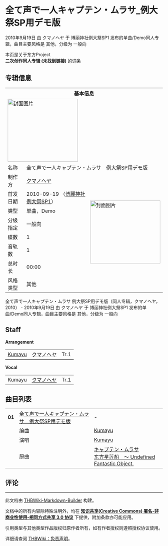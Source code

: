 # 全て声で一人キャプテン・ムラサ_例大祭SP用デモ版

<!-- source html: G:\repos\THBWiki-Markdown-Builder\THBWikiMarkdown\Temp\main\4\48\ns0%3A%E5%85%A8%E3%81%A6%E5%A3%B0%E3%81%A7%E4%B8%80%E4%BA%BA%E3%82%AD%E3%83%A3%E3%83%97%E3%83%86%E3%83%B3%E3%83%BB%E3%83%A0%E3%83%A9%E3%82%B5_%E4%BE%8B%E5%A4%A7%E7%A5%ADSP%E7%94%A8%E3%83%87%E3%83%A2%E7%89%88.html -->

2010年9月19日 由 クマノヘヤ 于 博丽神社例大祭SP1 发布的单曲/Demo同人专辑，曲目主要风格是 其他，分级为 一般向

本页是关于东方Project  
 **二次创作同人专辑 (未找到链接)** 的词条

## 专辑信息

<table><tbody><tr><th colspan="3">基本信息</th></tr><tr><td class="cover-artwork-mobile" colspan="2"><a href="./文件-全て声で一人キャプテン・ムラサ_例大祭SP用デモ版封面.jpg.md" class="image" title="封面图片"><img alt="封面图片" src="https://upload.thwiki.cc/thumb/7/7e/%E5%85%A8%E3%81%A6%E5%A3%B0%E3%81%A7%E4%B8%80%E4%BA%BA%E3%82%AD%E3%83%A3%E3%83%97%E3%83%86%E3%83%B3%E3%83%BB%E3%83%A0%E3%83%A9%E3%82%B5_%E4%BE%8B%E5%A4%A7%E7%A5%ADSP%E7%94%A8%E3%83%87%E3%83%A2%E7%89%88%E5%B0%81%E9%9D%A2.jpg/224px-%E5%85%A8%E3%81%A6%E5%A3%B0%E3%81%A7%E4%B8%80%E4%BA%BA%E3%82%AD%E3%83%A3%E3%83%97%E3%83%86%E3%83%B3%E3%83%BB%E3%83%A0%E3%83%A9%E3%82%B5_%E4%BE%8B%E5%A4%A7%E7%A5%ADSP%E7%94%A8%E3%83%87%E3%83%A2%E7%89%88%E5%B0%81%E9%9D%A2.jpg" decoding="async" loading="lazy" width="224" height="201" srcset="https://upload.thwiki.cc/thumb/7/7e/%E5%85%A8%E3%81%A6%E5%A3%B0%E3%81%A7%E4%B8%80%E4%BA%BA%E3%82%AD%E3%83%A3%E3%83%97%E3%83%86%E3%83%B3%E3%83%BB%E3%83%A0%E3%83%A9%E3%82%B5_%E4%BE%8B%E5%A4%A7%E7%A5%ADSP%E7%94%A8%E3%83%87%E3%83%A2%E7%89%88%E5%B0%81%E9%9D%A2.jpg/336px-%E5%85%A8%E3%81%A6%E5%A3%B0%E3%81%A7%E4%B8%80%E4%BA%BA%E3%82%AD%E3%83%A3%E3%83%97%E3%83%86%E3%83%B3%E3%83%BB%E3%83%A0%E3%83%A9%E3%82%B5_%E4%BE%8B%E5%A4%A7%E7%A5%ADSP%E7%94%A8%E3%83%87%E3%83%A2%E7%89%88%E5%B0%81%E9%9D%A2.jpg 1.5x, https://upload.thwiki.cc/thumb/7/7e/%E5%85%A8%E3%81%A6%E5%A3%B0%E3%81%A7%E4%B8%80%E4%BA%BA%E3%82%AD%E3%83%A3%E3%83%97%E3%83%86%E3%83%B3%E3%83%BB%E3%83%A0%E3%83%A9%E3%82%B5_%E4%BE%8B%E5%A4%A7%E7%A5%ADSP%E7%94%A8%E3%83%87%E3%83%A2%E7%89%88%E5%B0%81%E9%9D%A2.jpg/448px-%E5%85%A8%E3%81%A6%E5%A3%B0%E3%81%A7%E4%B8%80%E4%BA%BA%E3%82%AD%E3%83%A3%E3%83%97%E3%83%86%E3%83%B3%E3%83%BB%E3%83%A0%E3%83%A9%E3%82%B5_%E4%BE%8B%E5%A4%A7%E7%A5%ADSP%E7%94%A8%E3%83%87%E3%83%A2%E7%89%88%E5%B0%81%E9%9D%A2.jpg 2x" data-file-width="512" data-file-height="460"></a></td>
</tr><tr><td class="label">名称</td><td colspan="2"> 全て声で一人キャプテン・ムラサ　例大祭SP用デモ版 </td></tr><tr><td class="label">制作方</td><td><a href="./クマノヘヤ.md" title="クマノヘヤ">クマノヘヤ</a></td><td class="cover-artwork" rowspan="8" style="min-width:224px;"><a href="./文件-全て声で一人キャプテン・ムラサ_例大祭SP用デモ版封面.jpg.md" class="image" title="封面图片"><img alt="封面图片" src="https://upload.thwiki.cc/thumb/7/7e/%E5%85%A8%E3%81%A6%E5%A3%B0%E3%81%A7%E4%B8%80%E4%BA%BA%E3%82%AD%E3%83%A3%E3%83%97%E3%83%86%E3%83%B3%E3%83%BB%E3%83%A0%E3%83%A9%E3%82%B5_%E4%BE%8B%E5%A4%A7%E7%A5%ADSP%E7%94%A8%E3%83%87%E3%83%A2%E7%89%88%E5%B0%81%E9%9D%A2.jpg/224px-%E5%85%A8%E3%81%A6%E5%A3%B0%E3%81%A7%E4%B8%80%E4%BA%BA%E3%82%AD%E3%83%A3%E3%83%97%E3%83%86%E3%83%B3%E3%83%BB%E3%83%A0%E3%83%A9%E3%82%B5_%E4%BE%8B%E5%A4%A7%E7%A5%ADSP%E7%94%A8%E3%83%87%E3%83%A2%E7%89%88%E5%B0%81%E9%9D%A2.jpg" decoding="async" loading="lazy" width="224" height="201" srcset="https://upload.thwiki.cc/thumb/7/7e/%E5%85%A8%E3%81%A6%E5%A3%B0%E3%81%A7%E4%B8%80%E4%BA%BA%E3%82%AD%E3%83%A3%E3%83%97%E3%83%86%E3%83%B3%E3%83%BB%E3%83%A0%E3%83%A9%E3%82%B5_%E4%BE%8B%E5%A4%A7%E7%A5%ADSP%E7%94%A8%E3%83%87%E3%83%A2%E7%89%88%E5%B0%81%E9%9D%A2.jpg/336px-%E5%85%A8%E3%81%A6%E5%A3%B0%E3%81%A7%E4%B8%80%E4%BA%BA%E3%82%AD%E3%83%A3%E3%83%97%E3%83%86%E3%83%B3%E3%83%BB%E3%83%A0%E3%83%A9%E3%82%B5_%E4%BE%8B%E5%A4%A7%E7%A5%ADSP%E7%94%A8%E3%83%87%E3%83%A2%E7%89%88%E5%B0%81%E9%9D%A2.jpg 1.5x, https://upload.thwiki.cc/thumb/7/7e/%E5%85%A8%E3%81%A6%E5%A3%B0%E3%81%A7%E4%B8%80%E4%BA%BA%E3%82%AD%E3%83%A3%E3%83%97%E3%83%86%E3%83%B3%E3%83%BB%E3%83%A0%E3%83%A9%E3%82%B5_%E4%BE%8B%E5%A4%A7%E7%A5%ADSP%E7%94%A8%E3%83%87%E3%83%A2%E7%89%88%E5%B0%81%E9%9D%A2.jpg/448px-%E5%85%A8%E3%81%A6%E5%A3%B0%E3%81%A7%E4%B8%80%E4%BA%BA%E3%82%AD%E3%83%A3%E3%83%97%E3%83%86%E3%83%B3%E3%83%BB%E3%83%A0%E3%83%A9%E3%82%B5_%E4%BE%8B%E5%A4%A7%E7%A5%ADSP%E7%94%A8%E3%83%87%E3%83%A2%E7%89%88%E5%B0%81%E9%9D%A2.jpg 2x" data-file-width="512" data-file-height="460"></a></td>
</tr><tr><td class="label">首发日期</td><td>2010-09-19&#160;（<a href="/展会作品列表?e=%E5%8D%9A%E4%B8%BD%E7%A5%9E%E7%A4%BE%E4%BE%8B%E5%A4%A7%E7%A5%ADSP%231">博麗神社例大祭SP1</a>）</td></tr><tr><td class="label">类型</td><td>单曲，Demo</td></tr><tr><td class="label">分级指定</td><td>一般向</td></tr><tr><td class="label">碟数</td><td>1</td></tr><tr><td class="label">音轨数</td><td>1</td></tr><tr><td class="label">总时长</td><td>00:00</td></tr><tr><td class="label">风格类型</td><td>其他</td></tr></tbody></table>

全て声で一人キャプテン・ムラサ 例大祭SP用デモ版（同人专辑，クマノヘヤ，2010） - 2010年9月19日 由 クマノヘヤ 于 博丽神社例大祭SP1 发布的单曲/Demo同人专辑，曲目主要风格是 其他，分级为 一般向

## Staff
  
 **Arrangement**   

<table><tbody><tr><td><a href="/index.php?title=Kumayu&amp;action=edit&amp;redlink=1" class="new" title="Kumayu（页面不存在）">Kumayu</a></td><td><a href="./クマノヘヤ.md" title="クマノヘヤ">クマノヘヤ</a></td><td>Tr.1</td></tr></tbody></table>

  
 **Vocal**   

<table><tbody><tr><td><a href="/index.php?title=Kumayu&amp;action=edit&amp;redlink=1" class="new" title="Kumayu（页面不存在）">Kumayu</a></td><td><a href="./クマノヘヤ.md" title="クマノヘヤ">クマノヘヤ</a></td><td>Tr.1</td></tr></tbody></table>



## 曲目列表

<table><tbody><tr><td id="1" class="infoRD"><b>01</b></td><td id="全て声で一人キャプテン・ムラサ_例大祭SP用デモ版" colspan="2" class="title"><span class="new" title="（歌词页面不存在）"><a href="/index.php?title=%E6%AD%8C%E8%AF%8D:%E5%85%A8%E3%81%A6%E5%A3%B0%E3%81%A7%E4%B8%80%E4%BA%BA%E3%82%AD%E3%83%A3%E3%83%97%E3%83%86%E3%83%B3%E3%83%BB%E3%83%A0%E3%83%A9%E3%82%B5_%E4%BE%8B%E5%A4%A7%E7%A5%ADSP%E7%94%A8%E3%83%87%E3%83%A2%E7%89%88&amp;boilerplate=模板:页面模板/曲目歌词&amp;action=edit">全て声で一人キャプテン・ムラサ　例大祭SP用デモ版</a></span><span class="thcsearchlinks"><a rel="nofollow" class="external text" href="https://cd.thwiki.cc?arrange=Kumayu&amp;vocal=Kumayu&amp;ogmusic=キャプテン・ムラサ&amp;fromwiki=全て声で一人キャプテン・ムラサ_例大祭SP用デモ版"><span title="搜索相似同人曲"></span></a></span></td><td class="time">-</td></tr><tr><td class="left"></td><td class="label">编曲</td><td class="text" colspan="2"><a href="/index.php?title=Kumayu&amp;action=edit&amp;redlink=1" class="new" title="Kumayu（页面不存在）">Kumayu</a><span class="thcsearchlinks"><a rel="nofollow" class="external text" href="https://cd.thwiki.cc?arrange=，Kumayu&amp;fromwiki=全て声で一人キャプテン・ムラサ_例大祭SP用デモ版"><span></span></a></span></td></tr><tr><td class="left"></td><td class="label">演唱</td><td class="text" colspan="2"><a href="/index.php?title=Kumayu&amp;action=edit&amp;redlink=1" class="new" title="Kumayu（页面不存在）">Kumayu</a><span class="thcsearchlinks"><a rel="nofollow" class="external text" href="https://cd.thwiki.cc?vocal=Kumayu&amp;fromwiki=全て声で一人キャプテン・ムラサ_例大祭SP用デモ版"><span></span></a></span></td></tr><tr><td class="left"></td><td class="label">原曲</td><td class="text" colspan="2"><span class="thcsearchlinks"><a rel="nofollow" class="external text" href="https://cd.thwiki.cc?ogmusic=キャプテン・ムラサ&amp;fromwiki=全て声で一人キャプテン・ムラサ_例大祭SP用デモ版"><span></span></a></span><div class="ogmusic"><a href="./キャプテン・ムラサ.md" class="mw-redirect" title="キャプテン・ムラサ">キャプテン・ムラサ</a></div><div class="source"><a href="./东方星莲船_～_Undefined_Fantastic_Object..md" class="mw-redirect" title="东方星莲船 ～ Undefined Fantastic Object.">东方星莲船　～ Undefined Fantastic Object.</a></div></td></tr></tbody></table>



## 评论




---

此文档由 [THBWiki-Markdown-Builder](https://github.com/Delsin-Yu/THBWiki-Markdown-Builder) 构建。

文档中的所有内容除特殊注明外，均在 [**知识共享(Creative Commons) 署名-非商业性使用-相同方式共享 3.0 协议**](https://creativecommons.org/licenses/by-sa/3.0/deed.zh-hans) 下提供，附加条款亦可能应用。

引用类型与其他类型作品版权归原作者所有，如有作者授权则遵照授权协议使用。

详细请查阅 [THBWiki：免责声明](https://thbwiki.cc/THBWiki:%E5%85%8D%E8%B4%A3%E5%A3%B0%E6%98%8E)。


